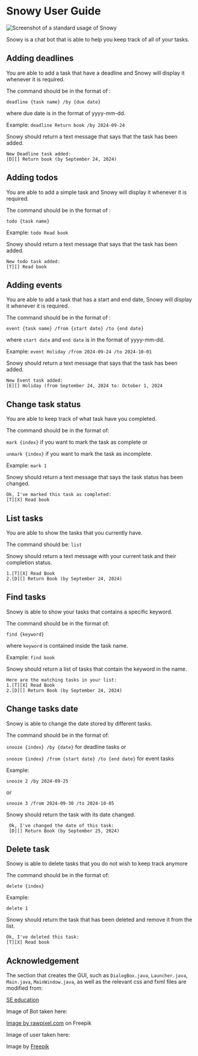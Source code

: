 # Snowy User Guide


![Screenshot of a standard usage of Snowy](/Ui.png)

Snowy is a chat bot that is able to help you keep track of all of your tasks.


## Adding deadlines

You are able to add a task that have a deadline and Snowy will display it whenever it is required.

The command should be in the format of : 

`deadline {task name} /by {due date}`

where due date is in the format of yyyy-mm-dd.

Example: `deadline Return book /by 2024-09-24`

Snowy should return a text message that says that the task has been added.

```
New Deadline task added:
[D][] Return book (by September 24, 2024)
```

## Adding todos

You are able to add a simple task and Snowy will display it whenever it is required.

The command should be in the format of :

`todo {task name}`

Example: `todo Read book`

Snowy should return a text message that says that the task has been added.

```
New todo task added:
[T][] Read book
```


## Adding events

You are able to add a task that has a start and end date, Snowy will display it whenever it is required.

The command should be in the format of :

`event {task name} /from {start date} /to {end date}`

where `start date` and `end date` is in the format of yyyy-mm-dd.

Example: `event Holiday /from 2024-09-24 /to 2024-10-01`

Snowy should return a text message that says that the task has been added.

```
New Event task added:
[E][] Holiday (from September 24, 2024 to: October 1, 2024
```

## Change task status
You are able to keep track of what task have you completed.

The command should be in the format of:

`mark {index}` if you want to mark the task as complete or

`unmark {index}` if you want to mark the task as incomplete.

Example: `mark 1`

Snowy should return a text message that says the task status has been changed.
```
Ok, I've marked this task as completed:
[T][X] Read book
```

## List tasks
You are able to show the tasks that you currently have.

The command should be: `list`

Snowy should return a text message with your current task and their completion status.

```
1.[T][X] Read Book
2.[D][] Return Book (by September 24, 2024)
```

## Find tasks
Snowy is able to show your tasks that contains a specific keyword.

The command should be in the format of:

`find {keyword}`

where `keyword` is contained inside the task name.

Example: `find book`

Snowy should return a list of tasks that contain the keyword in the name.

``` 
Here are the matching tasks in your list:
1.[T][X] Read Book
2.[D][] Return Book (by September 24, 2024)
```

## Change tasks date
Snowy is able to change the date stored by different tasks.

The command should be in the format of:

`snooze {index} /by {date}` for deadline tasks or

`snooze {index} /from {start date} /to {end date}` for event tasks

Example: 

`snooze 2 /by 2024-09-25`

or

`snooze 3 /from 2024-09-30 /to 2024-10-05`

Snowy should return the task with its date changed.
```
 Ok, I've changed the date of this task:
 [D][] Return Book (by September 25, 2024)
```

## Delete task
Snowy is able to delete tasks that you do not wish to keep track anymore

The command should be in the format of:

`delete {index}`

Example:

`delete 1`

Snowy should return the task that has been deleted and remove it from the list.

```
Ok, I've deleted this task:
[T][X] Read book
```

## Acknowledgement

The section that creates the GUI, such as `DialogBox.java`, `Launcher.java`, `Main.java`, `MainWindow.java`, 
as well as the relevant css and fxml files are modified from:

<a href="https://se-education.org/guides/tutorials/javaFx.html"> SE education </a>


Image of Bot taken here:

<a href="https://www.freepik.com/free-vector/human-nervous-system_4239573.htm#query=ai%20brain&position=10&from_view=keyword&track=ais_hybrid&uuid=aef596a8-070f-4957-b345-c6dbe7477e65">
Image by rawpixel.com</a> on Freepik

Image of user taken here:

Image by <a href="https://www.freepik.com/free-psd/3d-illustration-person-with-sunglasses_27470334.htm#query=avatar&position=0&from_view=keyword&track=ais_hybrid&uuid=6403da64-cf6a-4b9a-ac90-de5901d2d9e8">
Freepik</a>